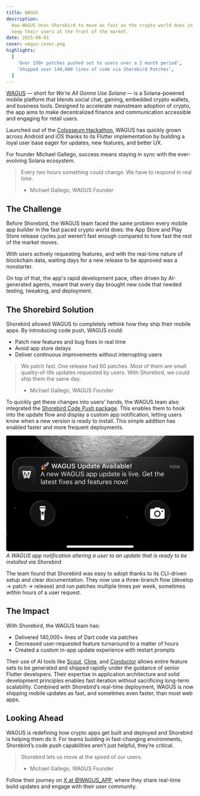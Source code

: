 ```yaml
---
title: WAGUS
description:
  How WAGUS Uses Shorebird to move as fast as the crypto world does in order to
  keep their users at the front of the market.
date: 2025-08-01
cover: wagus-cover.png
highlights:
  [
    'Over 150+ patches pushed out to users over a 2 month period',
    'Shipped over 140,000 lines of code via Shorebird Patches',
  ]
---
```


[WAGUS](https://wagus.app/) — short for _We're All Gonna Use Solana_ — is a
Solana-powered mobile platform that blends social chat, gaming, embedded crypto
wallets, and business tools. Designed to accelerate mainstream adoption of
crypto, the app aims to make decentralized finance and communication accessible
and engaging for retail users.

Launched out of the [Colosseum Hackathon](https://www.colosseum.com/hackathon),
WAGUS has quickly grown across Android and iOS thanks to its Flutter
implementation by building a loyal user base eager for updates, new features,
and better UX.

For founder Michael Gallego, success means staying in sync with the
ever-evolving Solana ecosystem.

> Every two hours something could change. We have to respond in real time.
>
> - Michael Gallego, WAGUS Founder

## The Challenge

Before Shorebird, the WAGUS team faced the same problem every mobile app builder
in the fast paced crypto world does: the App Store and Play Store release cycles
just weren’t fast enough compared to how fast the rest of the market moves.

With users actively requesting features, and with the real-time nature of
blockchain data, waiting days for a new release to be approved was a nonstarter.

On top of that, the app's rapid development pace, often driven by AI-generated
agents, meant that every day brought new code that needed testing, tweaking, and
deployment.

## The Shorebird Solution

Shorebird allowed WAGUS to completely rethink how they ship their mobile apps.
By introducing code push, WAGUS could:

- Patch new features and bug fixes in real time
- Avoid app store delays
- Deliver continuous improvements without interrupting users

> We patch fast. One release had 60 patches. Most of them are small
> quality-of-life updates requested by users. With Shorebird, we could ship them
> the same day.
>
> - Michael Gallego, WAGUS Founder

To quickly get these changes into users’ hands, the WAGUS team also integrated
the [Shorebird Code Push package](https://pub.dev/packages/shorebird_code_push).
This enables them to hook into the update flow and display a custom app
notification, letting users know when a new version is ready to install. This
simple addition has enabled faster and more frequent deployments.

![A WAGUS app notification altering a user to an update that is ready to be installed via Shorebird](../../assets/success-stories/wagus/update_notification.jpeg)
_A WAGUS app notification altering a user to an update that is ready to be
installed via Shorebird_

The team found that Shorebird was easy to adopt thanks to its CLI-driven setup
and clear documentation. They now use a three-branch flow (develop → patch →
release) and run patches multiple times per week, sometimes within hours of a
user request.

## The Impact

With Shorebird, the WAGUS team has:

- Delivered 140,000+ lines of Dart code via patches
- Decreased user-requested feature turnaround to a matter of hours
- Created a custom in-app update experience with restart prompts

Their use of AI tools like [Scout](https://scout.new),
[Cline](https://cline.bot), and [Conductor](https://conductor.build) allows
entire feature sets to be generated and shipped rapidly under the guidance of
senior Flutter developers. Their expertise in application architecture and solid
development principles enables fast iteration without sacrificing long-term
scalability. Combined with Shorebird’s real-time deployment, WAGUS is now
shipping mobile updates as fast, and sometimes even faster, than most web apps.

## Looking Ahead

WAGUS is redefining how crypto apps get built and deployed and Shorebird is
helping them do it. For teams building in fast-changing environments,
Shorebird’s code push capabilities aren’t just helpful, they’re critical.

> Shorebird lets us move at the speed of our users.
>
> - Michael Gallego, WAGUS Founder

Follow their journey on [X at @WAGUS_APP](https://x.com/WAGUS_APP), where they
share real-time build updates and engage with their user community.

